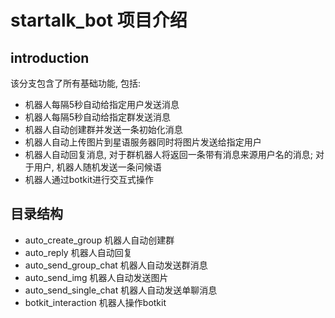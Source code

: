 # startalk_bot 项目介绍

## introduction
该分支包含了所有基础功能, 包括:
- 机器人每隔5秒自动给指定用户发送消息
- 机器人每隔5秒自动给指定群发送消息
- 机器人自动创建群并发送一条初始化消息
- 机器人自动上传图片到星语服务器同时将图片发送给指定用户
- 机器人自动回复消息, 对于群机器人将返回一条带有消息来源用户名的消息; 对于用户, 机器人随机发送一条问候语
- 机器人通过botkit进行交互式操作

## 目录结构
- auto_create_group  机器人自动创建群
- auto_reply 机器人自动回复
- auto_send_group_chat 机器人自动发送群消息
- auto_send_img 机器人自动发送图片
- auto_send_single_chat 机器人自动发送单聊消息
- botkit_interaction 机器人操作botkit